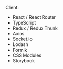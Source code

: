 Client:
- React / React Router
- TypeScript
- Redux / Redux Thunk
- Axios
- Socket.io
- Lodash
- Formik
- CSS Modules
- Storybook

